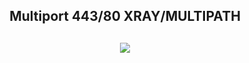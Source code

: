 <h2 align="center"> Multiport 443/80 XRAY/MULTIPATH</h>

 <h2 align="center"><img src="https://img.shields.io/badge/AutoScript VPN By Etilssh 9.0 087721815317-blue.svg"></h2>
